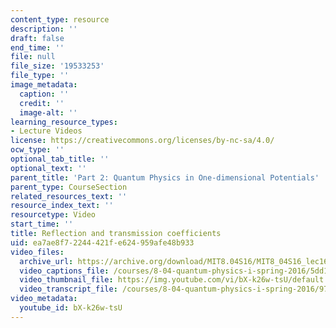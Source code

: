 ```yaml
---
content_type: resource
description: ''
draft: false
end_time: ''
file: null
file_size: '19533253'
file_type: ''
image_metadata:
  caption: ''
  credit: ''
  image-alt: ''
learning_resource_types:
- Lecture Videos
license: https://creativecommons.org/licenses/by-nc-sa/4.0/
ocw_type: ''
optional_tab_title: ''
optional_text: ''
parent_title: 'Part 2: Quantum Physics in One-dimensional Potentials'
parent_type: CourseSection
related_resources_text: ''
resource_index_text: ''
resourcetype: Video
start_time: ''
title: Reflection and transmission coefficients
uid: ea7ae8f7-2244-421f-e624-959afe48b933
video_files:
  archive_url: https://archive.org/download/MIT8.04S16/MIT8_04S16_lec16_s2_300k.mp4
  video_captions_file: /courses/8-04-quantum-physics-i-spring-2016/5dd12b1f85a95fe99618ea4d1929f57d_bX-k26w-tsU.vtt
  video_thumbnail_file: https://img.youtube.com/vi/bX-k26w-tsU/default.jpg
  video_transcript_file: /courses/8-04-quantum-physics-i-spring-2016/9734de7595fbb45427406a3701e4abdd_bX-k26w-tsU.pdf
video_metadata:
  youtube_id: bX-k26w-tsU
---
```

